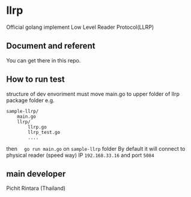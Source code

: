 

# llrp
Official golang implement Low Level Reader Protocol(LLRP)
## Document and referent
You can get there in this repo.
## How to run test
structure of dev envoriment must move main.go to upper folder of llrp package folder e.g.
```
sample-llrp/
    main.go
    llrp/
        llrp.go
        llrp_test.go
        ....
```
then  ```   go run main.go ``` on `sample-llrp` folder
By default it will connect to physical reader (speed way) IP `192.168.33.16` and port `5084`

###  
## main developer
Pichit Rintara (Thailand)
